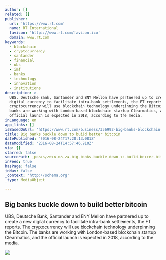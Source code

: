 ```yaml
---
author: []
related: []
publisher:
  url: 'https://www.rt.com'
  name: RT International
  favicon: 'https://www.rt.com/favicon.ico'
  domain: www.rt.com
keywords:
  - blockchain
  - cryptocurrency
  - santander
  - financial
  - ubs
  - imf
  - banks
  - technology
  - innovation
  - institutions
description: >-
  UBS, Deutsche Bank, Santander and BNY Mellon have partnered up to create a new
  digital currency to facilitate intra-bank settlements, the FT reports. The
  cryptocurrency will use blockchain technology underpinning the Bitcoin. The
  banks are working with London-based blockchain startup Clearmatics, and the
  official launch is expected in 2018, according to the media.
inLanguage: en
app_links: []
isBasedOnUrl: 'https://www.rt.com/business/356992-big-banks-blockchain-bitcoin/'
title: Big banks buckle down to build better bitcoin
datePublished: '2016-08-24T17:28:13.081Z'
dateModified: '2016-08-24T14:57:46.910Z'
via: {}
starred: false
sourcePath: _posts/2016-08-24-big-banks-buckle-down-to-build-better-bitcoin.md
inFeed: true
hasPage: false
inNav: false
_context: 'http://schema.org'
_type: MediaObject

---
```

<article style=""><h1>Big banks buckle down to build better bitcoin</h1><p>UBS, Deutsche Bank, Santander and BNY Mellon have partnered up to create a new digital currency to facilitate intra-bank settlements, the FT reports. The cryptocurrency will use blockchain technology underpinning the Bitcoin. The banks are working with London-based blockchain startup Clearmatics, and the official launch is expected in 2018, according to the media.</p><img src="https://img.rt.com/files/2016.08/article/57bd7f98c36188a91b8b4608.jpg" /></article>